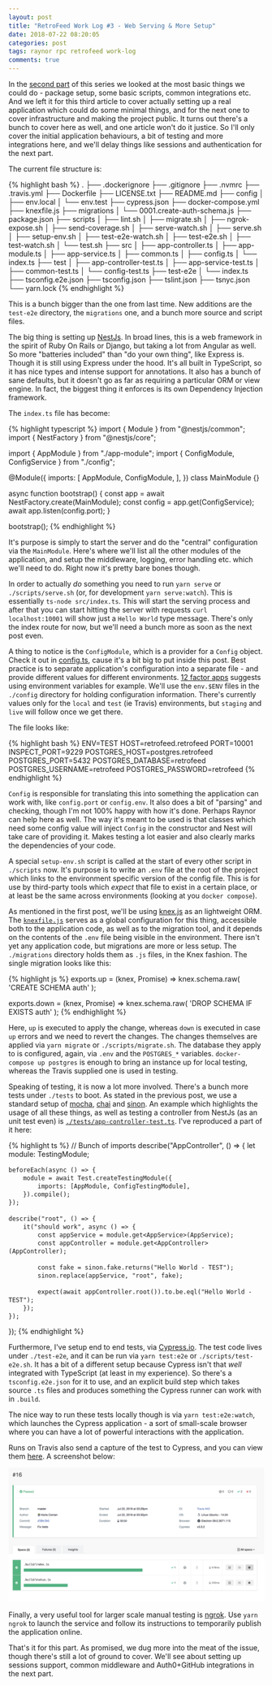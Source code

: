 ```yaml
---
layout: post
title: "RetroFeed Work Log #3 - Web Serving & More Setup"
date: 2018-07-22 08:20:05
categories: post
tags: raynor rpc retrofeed work-log
comments: true
---
```

In the [second part](https://horia141.com/retrofeed-2.html) of this series we looked at the most basic things we could do - package setup, some basic scripts, common integrations etc. And we left it for this third article to cover actually setting up a real application which could do some minimal things, and for the next one to cover infrastructure and making the project public. It turns out there's a bunch to cover here as well, and one article won't do it justice. So I'll only cover the initial application behaviours, a bit of testing and more integrations here, and we'll delay things like sessions and authentication for the next part.

The current file structure is:

{% highlight bash %}
.
├── .dockerignore
├── .gitignore
├── .nvmrc
├── .travis.yml
├── Dockerfile
├── LICENSE.txt
├── README.md
├── config
│   ├── env.local
│   └── env.test
├── cypress.json
├── docker-compose.yml
├── knexfile.js
├── migrations
│   └── 0001.create-auth-schema.js
├── package.json
├── scripts
│   ├── lint.sh
│   ├── migrate.sh
│   ├── ngrok-expose.sh
│   ├── send-coverage.sh
│   ├── serve-watch.sh
│   ├── serve.sh
│   ├── setup-env.sh
│   ├── test-e2e-watch.sh
│   ├── test-e2e.sh
│   ├── test-watch.sh
│   └── test.sh
├── src
│   ├── app-controller.ts
│   ├── app-module.ts
│   ├── app-service.ts
│   ├── common.ts
│   ├── config.ts
│   └── index.ts
├── test
│   ├── app-controller-test.ts
│   ├── app-service-test.ts
│   ├── common-test.ts
│   └── config-test.ts
├── test-e2e
│   └── index.ts
├── tsconfig.e2e.json
├── tsconfig.json
├── tslint.json
├── tsnyc.json
└── yarn.lock
{% endhighlight %}

This is a bunch bigger than the one from last time. New additions are the `test-e2e` directory, the `migrations` one, and a bunch more source and script files.

The big thing is setting up [NestJs](https://docs.nestjs.com). In broad lines, this is a web framework in the spirit of Ruby On Rails or Django, but taking a lot from Angular as well. So more "batteries included" than "do your own thing", like Express is. Though it is still using Express under the hood. It's all built in TypeScript, so it has nice types and intense support for annotations. It also has a bunch of sane defaults, but it doesn't go as far as requiring a particular ORM or view engine. In fact, the biggest thing it enforces is its own Dependency Injection framework.

The `index.ts` file has become:

{% highlight typescript %}
import { Module } from "@nestjs/common";
import { NestFactory } from "@nestjs/core";

import { AppModule } from "./app-module";
import { ConfigModule, ConfigService } from "./config";

@Module({
    imports: [
        AppModule,
        ConfigModule,
    ],
})
class MainModule {}

async function bootstrap() {
    const app = await NestFactory.create(MainModule);
    const config = app.get(ConfigService);
    await app.listen(config.port);
}

bootstrap();
{% endhighlight %}

It's purpose is simply to start the server and do the "central" configuration via the `MainModule`. Here's where we'll list all the other modules of the application, and setup the middleware, logging, error handling etc. which we'll need to do. Right now it's pretty bare bones though.

In order to actually _do_ something you need to run `yarn serve` or `./scripts/serve.sh` (or, for development `yarn serve:watch`). This is essentially `ts-node src/index.ts`. This will start the serving process and after that you can start hitting the server with requests `curl localhost:10001` will show just a `Hello World` type message. There's only the index route for now, but we'll need a bunch more as soon as the next post even.

A thing to notice is the `ConfigModule`, which is a provider for a `Config` object. Check it out in [config.ts](https://github.com/horia141/retrofeed/blob/v0.0.3/src/config.ts), cause it's a bit big to put inside this post. Best practice is to separate application's configuration into a separate file - and provide different values for different environments. [12 factor apps](https://12factor.net/) suggests using environment variables for example. We'll use the `env.$ENV` files in the `./config` directory for holding configuration information. There's currently values only for the `local` and `test` (ie Travis) environments, but `staging` and `live` will follow once we get there.

The file looks like:

{% highlight bash %}
ENV=TEST
HOST=retrofeed.retrofeed
PORT=10001
INSPECT_PORT=9229
POSTGRES_HOST=postgres.retrofeed
POSTGRES_PORT=5432
POSTGRES_DATABASE=retrofeed
POSTGRES_USERNAME=retrofeed
POSTGRES_PASSWORD=retrofeed
{% endhighlight %}

`Config` is responsible for translating this into something the application can work with, like `config.port` or `config.env`. It also does a bit of "parsing" and checking, though I'm not 100% happy with how it's done. Perhaps Raynor can help here as well. The way it's meant to be used is that classes which need some config value will inject `Config` in the constructor and Nest will take care of providing it. Makes testing a lot easier and also clearly marks the dependencies of your code.

A special `setup-env.sh` script is called at the start of every other script in `./scripts` now. It's purpose is to write an `.env` file at the root of the project which links to the environment specific version of the config file. This is for use by third-party tools which _expect_ that file to exist in a certain place, or at least be the same across environments (looking at you `docker compose`).

As mentioned in the first post, we'll be using [knex.js](https://knexjs.org/) as an lightweight ORM. The [`knexfile.js`](https://github.com/horia141/retrofeed/blob/v0.0.3/knexfile.js) serves as a global configuration for this thing, accessible both to the application code, as well as to the migration tool, and it depends on the contents of the `.env` file being visible in the environment. There isn't yet any application code, but migrations are more or less setup. The `./migrations` directory holds them as `.js` files, in the Knex fashion. The single migration looks like this:

{% highlight js %}
exports.up = (knex, Promise) => knex.schema.raw(
    'CREATE SCHEMA auth'
);

exports.down = (knex, Promise) => knex.schema.raw(
    'DROP SCHEMA IF EXISTS auth'
);
{% endhighlight %}

Here, `up` is executed to apply the change, whereas `down` is executed in case `up` errors and we need to revert the changes. The changes themselves are applied via `yarn migrate` or `./scripts/migrate.sh`. The database they apply to is configured, again, via `.env` and the `POSTGRES_*` variables. `docker-compose up postgres` is enough to bring an instance up for local testing, whereas the Travis supplied one is used in testing.

Speaking of testing, it is now a lot more involved. There's a bunch more tests under `./tests` to boot. As stated in the previous post, we use a standard setup of [mocha](https://mochajs.org/), [chai](http://www.chaijs.com/) and [sinon](http://sinonjs.org/). An example which highlights the usage of all these things, as well as testing a controller from NestJs (as an unit test even) is [`./tests/app-controller-test.ts`](https://github.com/horia141/retrofeed/blob/v0.0.3/test/app-controller-test.ts). I've reproduced a part of it here:

{% highlight ts %}
// Bunch of imports
describe("AppController", () => {
    let module: TestingModule;

    beforeEach(async () => {
        module = await Test.createTestingModule({
            imports: [AppModule, ConfigTestingModule],
        }).compile();
    });

    describe("root", () => {
        it("should work", async () => {
            const appService = module.get<AppService>(AppService);
            const appController = module.get<AppController>(AppController);

            const fake = sinon.fake.returns("Hello World - TEST");
            sinon.replace(appService, "root", fake);

            expect(await appController.root()).to.be.eql("Hello World - TEST");
        });
    });
});
{% endhighlight %}

Furthermore, I've setup end to end tests, via [Cypress.io](https://dashboard.cypress.io/#/projects/a4ib2i/runs). The test code lives under `./test-e2e`, and it can be run via `yarn test:e2e` or `./scripts/test-e2e.sh`. It has a bit of a different setup because Cypress isn't that _well_ integrated with TypeScript (at least in my experience). So there's a `tsconfig.e2e.json` for it to use, and an explicit build step which takes source `.ts` files and produces something the Cypress runner can work with in `.build`.

The nice way to run these tests locally though is via `yarn test:e2e:watch`, which launches the Cypress application - a sort of small-scale browser where you can have a lot of powerful interactions with the application.

Runs on Travis also send a capture of the test to Cypress, and you can view them [here](https://dashboard.cypress.io/#/projects/a4ib2i/runs). A screenshot below:

![Retrofeed 4.1](./assets/retrofeed-4-1.png)

Finally, a very useful tool for larger scale manual testing is [ngrok](https://ngrok.com/). Use `yarn ngrok` to launch the service and follow its instructions to temporarily publish the application online.

That's it for this part. As promised, we dug more into the meat of the issue, though there's still a lot of ground to cover. We'll see about setting up sessions support, common middleware and Auth0+GitHub integrations in the next part.
